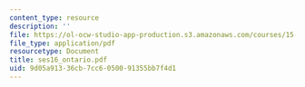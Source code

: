 ```yaml
---
content_type: resource
description: ''
file: https://ol-ocw-studio-app-production.s3.amazonaws.com/courses/15-066j-system-optimization-and-analysis-for-manufacturing-summer-2003/9d05a91336cb7cc6050091355bb7f4d1_ses16_ontario.pdf
file_type: application/pdf
resourcetype: Document
title: ses16_ontario.pdf
uid: 9d05a913-36cb-7cc6-0500-91355bb7f4d1
---
```

